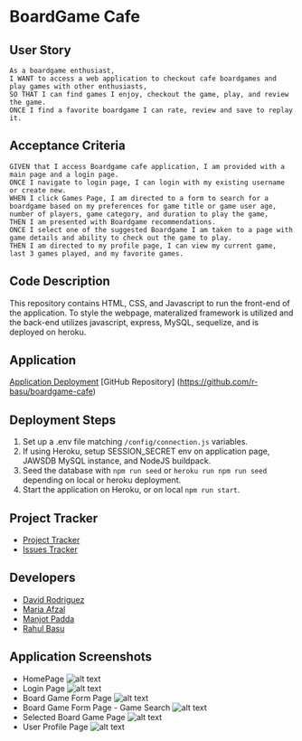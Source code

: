 # BoardGame Cafe

## User Story
```
As a boardgame enthusiast, 
I WANT to access a web application to checkout cafe boardgames and play games with other enthusiasts,
SO THAT I can find games I enjoy, checkout the game, play, and review the game.
ONCE I find a favorite boardgame I can rate, review and save to replay it.
```

## Acceptance Criteria
```
GIVEN that I access Boardgame cafe application, I am provided with a main page and a login page.
ONCE I navigate to login page, I can login with my existing username or create new.
WHEN I click Games Page, I am directed to a form to search for a boardgame based on my preferences for game title or game user age, number of players, game category, and duration to play the game,
THEN I am presented with Boardgame recommendations. 
ONCE I select one of the suggested Boardgame I am taken to a page with game details and ability to check out the game to play.
THEN I am directed to my profile page, I can view my current game, last 3 games played, and my favorite games.
```

## Code Description
This repository contains HTML, CSS, and Javascript to run the front-end of the application. 
To style the webpage, materalized framework is utilized and the back-end utilizes javascript, express, MySQL, sequelize, and is deployed on heroku.


## Application 
[Application Deployment](https://boardgame-cafe-1166881584c8.herokuapp.com/)
[GitHub Repository] (https://github.com/r-basu/boardgame-cafe)

## Deployment Steps
1. Set up a .env file matching `/config/connection.js` variables.
2. If using Heroku, setup SESSION_SECRET env on application page, JAWSDB MySQL instance, and NodeJS buildpack.
3. Seed the database with `npm run seed` or `heroku run npm run seed` depending on local or heroku deployment.
4. Start the application on Heroku, or on local `npm run start`.


## Project Tracker
- [Project Tracker](https://github.com/users/r-basu/projects/2)
- [Issues Tracker](https://github.com/r-basu/boardgame-cafe/issues)

## Developers

* [David Rodriguez](https://github.com/DavidRodriguez119)
* [Maria Afzal](https://github.com/afzama)
* [Manjot Padda](https://github.com/manjotpadda13)
* [Rahul Basu](https://github.com/r-basu)

## Application Screenshots
* HomePage ![alt text](/boardgame-cafe/public/assets/AppScreenshots/Homepage.jpeg)
* Login Page ![alt text](/boardgame-cafe/public/assets/AppScreenshots/LoginPage.jpeg)
* Board Game Form Page ![alt text](/boardgame-cafe/public/assets/AppScreenshots/Boardgamepage.jpeg)
* Board Game Form Page - Game Search ![alt text](/boardgame-cafe/public/assets/AppScreenshots/bgpagesearch.jpeg)
* Selected Board Game Page ![alt text](/boardgame-cafe/public/assets/AppScreenshots/Singleboardgame.jpeg)
* User Profile Page ![alt text](/boardgame-cafe/public/assets/AppScreenshots/Profile%20Page.jpeg)


